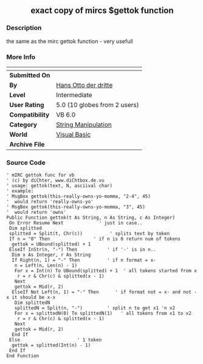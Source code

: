 ﻿<div align="center">

## exact copy of mircs $gettok function


</div>

### Description

the same as the mirc gettok function - very usefull
 
### More Info
 


<span>             |<span>
---                |---
**Submitted On**   |
**By**             |[Hans Otto der dritte](https://github.com/Planet-Source-Code/PSCIndex/blob/master/ByAuthor/hans-otto-der-dritte.md)
**Level**          |Intermediate
**User Rating**    |5.0 (10 globes from 2 users)
**Compatibility**  |VB 6\.0
**Category**       |[String Manipulation](https://github.com/Planet-Source-Code/PSCIndex/blob/master/ByCategory/string-manipulation__1-5.md)
**World**          |[Visual Basic](https://github.com/Planet-Source-Code/PSCIndex/blob/master/ByWorld/visual-basic.md)
**Archive File**   |[](https://github.com/Planet-Source-Code/hans-otto-der-dritte-exact-copy-of-mircs-gettok-function__1-57315/archive/master.zip)





### Source Code

```
' mIRC gettok func for vb
' (c) by diChter, www.diChtbox.de.vu
' usage: gettok(text, N, asciival char)
' example:
' MsgBox gettok(this-really-owns-yo-momma, "2-4", 45)
'  would return 'really-owns-yo'
' MsgBox gettok(this-really-owns-yo-momma, "3", 45)
'  would return 'owns'
Public Function gettok(t As String, n As String, c As Integer)
 On Error Resume Next             ' just in case..
 Dim splitted
 splitted = Split(t, Chr(c))          ' splits text by token
 If n = "0" Then                ' if n is 0 return num of tokens
  gettok = UBound(splitted) + 1
 ElseIf InStr(n, "-") Then           ' if '-' is in n..
  Dim x As Integer, r As String
  If Right(n, 1) = "-" Then          ' if n format = x-
   n = Left(n, Len(n) - 1)
   For x = Int(n) To UBound(splitted) + 1  ' all tokens started from x
    r = r & Chr(c) & splitted(x - 1)
   Next
   gettok = Mid(r, 2)
  ElseIf Not Left(n, 1) = "-" Then      ' if format not = x- and not -x it should be x-x
   Dim splittedN
   splittedN = Split(n, "-")         ' split n to get x1 'n x2
   For x = splittedN(0) To splittedN(1)   ' all tokens from x1 to x2
    r = r & Chr(c) & splitted(x - 1)
   Next
   gettok = Mid(r, 2)
  End If
 Else                     ' 1 token
  gettok = splitted(Int(n) - 1)
 End If
End Function
```

